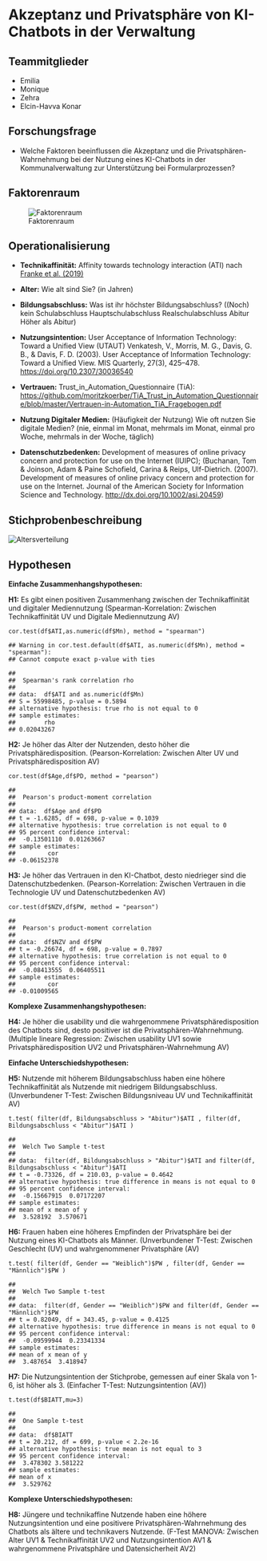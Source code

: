 # Akzeptanz und Privatsphäre von KI-Chatbots in der Verwaltung

## Teammitglieder

-   Emilia
-   Monique
-   Zehra
-   Elcin-Havva Konar

## Forschungsfrage

- Welche Faktoren beeinflussen die Akzeptanz und die
Privatsphären-Wahrnehmung bei der Nutzung eines KI-Chatbots in der
Kommunalverwaltung zur Unterstützung bei Formularprozessen?

## Faktorenraum

<figure>
<img src="Readme_files/Faktorenraum.jpeg"
alt="Faktorenraum" />
<figcaption aria-hidden="true">Faktorenraum</figcaption>
</figure>


## Operationalisierung

- **Technikaffinität:** Affinity towards technology interaction (ATI) nach
[Franke et
al. (2019)](10.1080/10447318.2018.1456150 "Franke, T., Attig, C., & Wessel, D. (2019). A Personal Resource for Technology Interaction: Development and Validation of the Affinity for Technology Interaction (ATI) Scale. International Journal of Human–Computer Interaction, 35(6), 456-467, DOI: 10.1080/10447318.2018.1456150")

- **Alter:** Wie alt sind Sie? (in Jahren)

- **Bildungsabschluss:** Was ist ihr höchster Bildungsabschluss? ((Noch) kein
Schulabschluss Hauptschulabschluss Realschulabschluss Abitur Höher als
Abitur)

- **Nutzungsintention:** User Acceptance of Information Technology: Toward a
Unified View (UTAUT) Venkatesh, V., Morris, M. G., Davis, G. B., &
Davis, F. D. (2003). User Acceptance of Information Technology: Toward a
Unified View. MIS Quarterly, 27(3), 425–478.
<https://doi.org/10.2307/30036540>

- **Vertrauen:** Trust\_in\_Automation\_Questionnaire (TiA):
<https://github.com/moritzkoerber/TiA_Trust_in_Automation_Questionnaire/blob/master/Vertrauen-in-Automation_TiA_Fragebogen.pdf>

- **Nutzung Digitaler Medien:** (Häufigkeit der Nutzung) Wie oft nutzen Sie
digitale Medien? (nie, einmal im Monat, mehrmals im Monat, einmal pro
Woche, mehrmals in der Woche, täglich)

- **Datenschutzbedenken:** Development of measures of online privacy concern
and protection for use on the Internet (IUIPC); (Buchanan, Tom &
Joinson, Adam & Paine Schofield, Carina & Reips, Ulf-Dietrich. (2007).
Development of measures of online privacy concern and protection for use
on the Internet. Journal of the American Society for Information Science
and Technology. <http://dx.doi.org/10.1002/asi.20459>)


## **Stichprobenbeschreibung**

![Altersverteilung](Readme_files/histogramAlter.png)

## **Hypothesen**

**Einfache Zusammenhangshypothesen:**

**H1:** Es gibt einen positiven Zusammenhang zwischen der Technikaffinität
und digitaler Mediennutzung (Spearman-Korrelation: Zwischen
Technikaffinität UV und Digitale Mediennutzung AV)

    cor.test(df$ATI,as.numeric(df$Mn), method = "spearman")

    ## Warning in cor.test.default(df$ATI, as.numeric(df$Mn), method = "spearman"):
    ## Cannot compute exact p-value with ties

    ## 
    ##  Spearman's rank correlation rho
    ## 
    ## data:  df$ATI and as.numeric(df$Mn)
    ## S = 55998485, p-value = 0.5894
    ## alternative hypothesis: true rho is not equal to 0
    ## sample estimates:
    ##        rho 
    ## 0.02043267

**H2:** Je höher das Alter der Nutzenden, desto höher die
Privatsphäredisposition. (Pearson-Korrelation: Zwischen Alter UV und
Privatsphäredisposition AV)

    cor.test(df$Age,df$PD, method = "pearson")

    ## 
    ##  Pearson's product-moment correlation
    ## 
    ## data:  df$Age and df$PD
    ## t = -1.6285, df = 698, p-value = 0.1039
    ## alternative hypothesis: true correlation is not equal to 0
    ## 95 percent confidence interval:
    ##  -0.13501110  0.01263667
    ## sample estimates:
    ##         cor 
    ## -0.06152378

**H3:** Je höher das Vertrauen in den KI-Chatbot, desto niedrieger sind die
Datenschutzbedenken. (Pearson-Korrelation: Zwischen Vertrauen in die
Technologie UV und Datenschutzbedenken AV)

    cor.test(df$NZV,df$PW, method = "pearson")

    ## 
    ##  Pearson's product-moment correlation
    ## 
    ## data:  df$NZV and df$PW
    ## t = -0.26674, df = 698, p-value = 0.7897
    ## alternative hypothesis: true correlation is not equal to 0
    ## 95 percent confidence interval:
    ##  -0.08413555  0.06405511
    ## sample estimates:
    ##         cor 
    ## -0.01009565

**Komplexe Zusammenhangshypothesen:**

**H4:** Je höher die usability und die wahrgenommene Privatsphäredisposition
des Chatbots sind, desto positiver ist die Privatsphären-Wahrnehmung.
(Multiple lineare Regression: Zwischen usability UV1 sowie
Privatsphäredisposition UV2 und Privatsphären-Wahrnehmung AV)

**Einfache Unterschiedshypothesen:**

**H5:** Nutzende mit höherem Bildungsabschluss haben eine höhere
Technikaffinität als Nutzende mit niedrigem Bildungsabschluss.
(Unverbundener T-Test: Zwischen Bildungsniveau UV und Technikaffinität
AV)

    t.test( filter(df, Bildungsabschluss > "Abitur")$ATI , filter(df, Bildungsabschluss < "Abitur")$ATI )

    ## 
    ##  Welch Two Sample t-test
    ## 
    ## data:  filter(df, Bildungsabschluss > "Abitur")$ATI and filter(df, Bildungsabschluss < "Abitur")$ATI
    ## t = -0.73326, df = 210.03, p-value = 0.4642
    ## alternative hypothesis: true difference in means is not equal to 0
    ## 95 percent confidence interval:
    ##  -0.15667915  0.07172207
    ## sample estimates:
    ## mean of x mean of y 
    ##  3.528192  3.570671

**H6:** Frauen haben eine höheres Empfinden der Privatsphäre bei der Nutzung
eines KI-Chatbots als Männer. (Unverbundener T-Test: Zwischen Geschlecht
(UV) und wahrgenommener Privatsphäre (AV)

    t.test( filter(df, Gender == "Weiblich")$PW , filter(df, Gender == "Männlich")$PW )

    ## 
    ##  Welch Two Sample t-test
    ## 
    ## data:  filter(df, Gender == "Weiblich")$PW and filter(df, Gender == "Männlich")$PW
    ## t = 0.82049, df = 343.45, p-value = 0.4125
    ## alternative hypothesis: true difference in means is not equal to 0
    ## 95 percent confidence interval:
    ##  -0.09599944  0.23341334
    ## sample estimates:
    ## mean of x mean of y 
    ##  3.487654  3.418947

**H7:** Die Nutzungsintention der Stichprobe, gemessen auf einer Skala von
1-6, ist höher als 3. (Einfacher T-Test: Nutzungsintention (AV))

    t.test(df$BIATT,mu=3)

    ## 
    ##  One Sample t-test
    ## 
    ## data:  df$BIATT
    ## t = 20.212, df = 699, p-value < 2.2e-16
    ## alternative hypothesis: true mean is not equal to 3
    ## 95 percent confidence interval:
    ##  3.478302 3.581222
    ## sample estimates:
    ## mean of x 
    ##  3.529762

**Komplexe Unterschiedshypothesen:**

**H8:** Jüngere und technikaffine Nutzende haben eine höhere
Nutzungsintention und eine positivere Privatsphären-Wahrnehmung des
Chatbots als ältere und technikavers Nutzende. (F-Test MANOVA: Zwischen
Alter UV1 & Technikaffinität UV2 und Nutzungsintention AV1 &
wahrgenommene Privatsphäre und Datensicherheit AV2)
